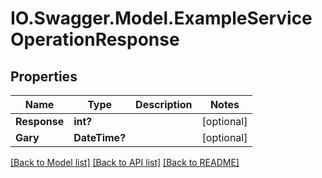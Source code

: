 # IO.Swagger.Model.ExampleServiceOperationResponse
## Properties

Name | Type | Description | Notes
------------ | ------------- | ------------- | -------------
**Response** | **int?** |  | [optional] 
**Gary** | **DateTime?** |  | [optional] 

[[Back to Model list]](../README.md#documentation-for-models) [[Back to API list]](../README.md#documentation-for-api-endpoints) [[Back to README]](../README.md)

